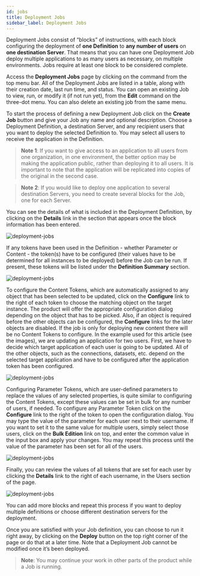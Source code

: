 ```yaml
---
id: jobs 
title: Deployment Jobs
sidebar_label: Deployment Jobs
---
```


<div style={{textAlign: "justify"}}>

Deployment Jobs consist of “blocks” of instructions, with each block configuring the deployment of **one Definition** to **any number of users** on **one destination Server**. That means that you can have one Deployment Job deploy multiple applications to as many users as necessary, on multiple environments. Jobs require at least one block to be considered complete.

Access the **Deployment Jobs** page by clicking on the command from the top menu bar. All of the Deployment Jobs are listed in a table, along with their creation date, last run time, and status. You can open an existing Job to view, run, or modify it (if not run yet), from the **Edit** command on the three-dot menu. You can also delete an existing job from the same menu.

To start the process of defining a new Deployment Job click on the **Create Job** button and give your Job any name and optional description. Choose a Deployment Definition, a destination Server, and any recipient users that you want to deploy the selected Definition to. You may select all users to receive the application in the Definition.

>**Note 1**: If you want to give access to an application to all users from one organization, in one environment, the better option may be making the application public, rather than deploying it to all users. It is important to note that the application will be replicated into copies of the original in the second case. 

>**Note 2**: If you would like to deploy one application to several destination Servers, you need to create several blocks for the Job, one for each Server.

You can see the details of what is included in the Deployment Definition, by clicking on the **Details** link in the section that appears once the block information has been entered.

![deployment-jobs](https://s3.amazonaws.com/cdn.qrvey.com/documentation_assets/admin/Content-Deployment/Jobs/job1.png#thumbnail)

If any tokens have been used in the Definition - whether Parameter or Content - the token(s) have to be configured (their values have to be determined for all instances to be deployed) before the Job can be run. If present, these tokens will be listed under the **Definition Summary** section.

![deployment-jobs](https://s3.amazonaws.com/cdn.qrvey.com/documentation_assets/admin/Content-Deployment/Jobs/job2.png#thumbnail)



To configure the Content Tokens, which are automatically assigned to any object that has been selected to be updated, click on the **Configure** link to the right of each token to choose the matching object on the target instance. The product will offer the appropriate configuration dialog depending on the object that has to be picked. Also, if an object is required before the other objects can be configured, the **Configure** links for the later objects are disabled. If the job is only for deploying new content there will be no Content Tokens to configure.
In the example used for this article (see the images), we are updating an application for two users. First, we have to decide which target application of each user is going to be updated. All of the other objects, such as the connections, datasets, etc. depend on the selected target application and have to be configured after the application token has been configured.

![deployment-jobs](https://s3.amazonaws.com/cdn.qrvey.com/documentation_assets/admin/Content-Deployment/Jobs/job3.png#thumbnail-60)

Configuring Parameter Tokens, which are user-defined parameters to replace the values of any selected properties, is quite similar to configuring the Content Tokens, except these values can be set in bulk for any number of users, if needed. To configure any Parameter Token click on the **Configure** link to the right of the token to open the configuration dialog. You may type the value of the parameter for each user next to their username. If you want to set it to the same value for multiple users, simply select those users, click on the **Bulk Edition** link on top, and enter the common value in the input box and apply your changes. You may repeat this process until the value of the parameter has been set for all of the users. 

![deployment-jobs](https://s3.amazonaws.com/cdn.qrvey.com/documentation_assets/admin/Content-Deployment/Jobs/job4.png#thumbnail-60)


Finally, you can review the values of all tokens that are set for each user by clicking the **Details** link to the right of each username, in the Users section of the page.

![deployment-jobs](https://s3.amazonaws.com/cdn.qrvey.com/documentation_assets/admin/Content-Deployment/Jobs/job5.png#thumbnail)

You can add more blocks and repeat this process if you want to deploy multiple definitions or choose different destination servers for the deployment. 

Once you are satisfied with your Job definition, you can choose to run it right away, by clicking on the **Deploy** button on the top right corner of the page or do that at a later time. Note that a Deployment Job cannot be modified once it’s been deployed. 

>**Note**: You may continue your work in other parts of the product while a Job is running.




</div>